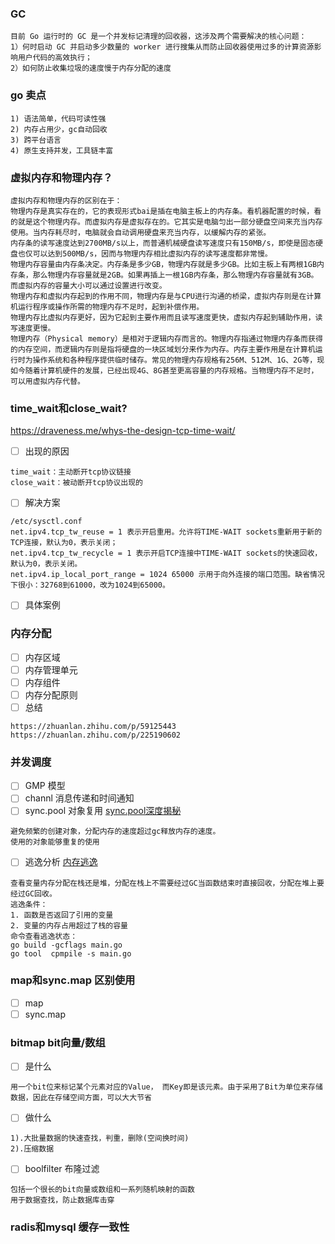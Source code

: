 ### GC
```
目前 Go 运行时的 GC 是一个并发标记清理的回收器，这涉及两个需要解决的核心问题：
1）何时启动 GC 并启动多少数量的 worker 进行搜集从而防止回收器使用过多的计算资源影响用户代码的高效执行；
2）如何防止收集垃圾的速度慢于内存分配的速度
```
### go 卖点
```
1) 语法简单，代码可读性强
2) 内存占用少，gc自动回收
3) 跨平台语言
4) 原生支持并发，工具链丰富
```
### 虚拟内存和物理内存？
```
虚拟内存和物理内存的区别在于：
物理内存是真实存在的，它的表现形式bai是插在电脑主板上的内存条。看机器配置的时候，看的就是这个物理内存。而虚拟内存是虚拟存在的。它其实是电脑匀出一部分硬盘空间来充当内存使用。当内存耗尽时，电脑就会自动调用硬盘来充当内存，以缓解内存的紧张。
内存条的读写速度达到2700MB/s以上，而普通机械硬盘读写速度只有150MB/s，即使是固态硬盘也仅可以达到500MB/s，因而与物理内存相比虚拟内存的读写速度都非常慢。
物理内存容量由内存条决定。内存条是多少GB，物理内存就是多少GB。比如主板上有两根1GB内存条，那么物理内存容量就是2GB。如果再插上一根1GB内存条，那么物理内存容量就有3GB。而虚拟内存的容量大小可以通过设置进行改变。
物理内存和虚拟内存起到的作用不同，物理内存是与CPU进行沟通的桥梁，虚拟内存则是在计算机运行程序或操作所需的物理内存不足时，起到补偿作用。
物理内存比虚拟内存更好，因为它起到主要作用而且读写速度更快，虚拟内存起到辅助作用，读写速度更慢。
物理内存（Physical memory）是相对于逻辑内存而言的。物理内存指通过物理内存条而获得的内存空间，而逻辑内存则是指将硬盘的一块区域划分来作为内存。内存主要作用是在计算机运行时为操作系统和各种程序提供临时储存。常见的物理内存规格有256M、512M、1G、2G等，现如今随着计算机硬件的发展，已经出现4G、8G甚至更高容量的内存规格。当物理内存不足时，可以用虚拟内存代替。
```
### time_wait和close_wait?
https://draveness.me/whys-the-design-tcp-time-wait/
- [ ] 出现的原因
```
time_wait：主动断开tcp协议链接
close_wait：被动断开tcp协议出现的
```
- [ ] 解决方案
```
/etc/sysctl.conf
net.ipv4.tcp_tw_reuse = 1 表示开启重用。允许将TIME-WAIT sockets重新用于新的TCP连接，默认为0，表示关闭；
net.ipv4.tcp_tw_recycle = 1 表示开启TCP连接中TIME-WAIT sockets的快速回收，默认为0，表示关闭。
net.ipv4.ip_local_port_range = 1024 65000 示用于向外连接的端口范围。缺省情况下很小：32768到61000，改为1024到65000。
```
- [ ] 具体案例
### 内存分配
- [ ] 内存区域
- [ ] 内存管理单元
- [ ] 内存组件
- [ ] 内存分配原则
- [ ] 总结
 ```
 https://zhuanlan.zhihu.com/p/59125443
 https://zhuanlan.zhihu.com/p/225190602
 ```
### 并发调度
- [ ] GMP 模型
- [ ] channl 消息传递和时间通知
- [ ] sync.pool 对象复用
  [sync.pool深度揭秘](https://www.cnblogs.com/qcrao-2018/p/12736031.html)
```
避免频繁的创建对象，分配内存的速度超过gc释放内存的速度。
使用的对象能够重复的使用
```
- [ ] 逃逸分析
  [内存逃逸](https://www.cnblogs.com/shijingxiang/articles/12200355.html)
```
查看变量内存分配在栈还是堆，分配在栈上不需要经过GC当函数结束时直接回收，分配在堆上要经过GC回收。
逃逸条件：
1. 函数是否返回了引用的变量
2. 变量的内存占用超过了栈的容量
命令查看逃逸状态：
go build -gcflags main.go
go tool  cpmpile -s main.go
```
### map和sync.map 区别使用
- [ ] map
- [ ]  sync.map
### bitmap bit向量/数组
-  [ ] 是什么
```
用一个bit位来标记某个元素对应的Value， 而Key即是该元素。由于采用了Bit为单位来存储数据，因此在存储空间方面，可以大大节省
```
-  [ ] 做什么
```
1).大批量数据的快速查找，判重，删除(空间换时间)
2).压缩数据
```
-  [ ] boolfilter 布隆过滤
```
包括一个很长的bit向量或数组和一系列随机映射的函数
用于数据查找，防止数据库击穿
```
### radis和mysql 缓存一致性
